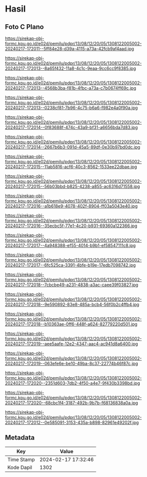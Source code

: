 # Hasil

## Foto C Plano

https://sirekap-obj-formc.kpu.go.id/e02d/pemilu/pdpr/13/08/12/20/05/1308122005002-20240217-172011--5ff84e28-d39a-4115-a73a-42fcb9af4aad.jpg

https://sirekap-obj-formc.kpu.go.id/e02d/pemilu/pdpr/13/08/12/20/05/1308122005002-20240217-172013--8a65f432-11a8-4c1c-9eaa-9cc6cc9f8385.jpg

https://sirekap-obj-formc.kpu.go.id/e02d/pemilu/pdpr/13/08/12/20/05/1308122005002-20240217-172013--4568b3ba-f81b-4fbc-a73a-c7b0674ff69c.jpg

https://sirekap-obj-formc.kpu.go.id/e02d/pemilu/pdpr/13/08/12/20/05/1308122005002-20240217-172013--0238cf81-7b96-4c75-b6a6-f982e4a0f90a.jpg

https://sirekap-obj-formc.kpu.go.id/e02d/pemilu/pdpr/13/08/12/20/05/1308122005002-20240217-172014--0f83688f-474c-43a9-bf31-a6656bda7d83.jpg

https://sirekap-obj-formc.kpu.go.id/e02d/pemilu/pdpr/13/08/12/20/05/1308122005002-20240217-172014--2667b6b3-091d-45a5-89df-0e30b97bd0dc.jpg

https://sirekap-obj-formc.kpu.go.id/e02d/pemilu/pdpr/13/08/12/20/05/1308122005002-20240217-172015--11ab5816-acf6-40c3-8562-1533ee22dbae.jpg

https://sirekap-obj-formc.kpu.go.id/e02d/pemilu/pdpr/13/08/12/20/05/1308122005002-20240217-172015--56b03bbd-b825-4238-a855-ac6316d71558.jpg

https://sirekap-obj-formc.kpu.go.id/e02d/pemilu/pdpr/13/08/12/20/05/1308122005002-20240217-172016--a1b618e9-4078-402f-8904-ff03a5043e40.jpg

https://sirekap-obj-formc.kpu.go.id/e02d/pemilu/pdpr/13/08/12/20/05/1308122005002-20240217-172016--35ecbc5f-77e1-4c20-b931-69360a122366.jpg

https://sirekap-obj-formc.kpu.go.id/e02d/pemilu/pdpr/13/08/12/20/05/1308122005002-20240217-172017--4a948388-ef55-4014-b9b1-ef58547111c8.jpg

https://sirekap-obj-formc.kpu.go.id/e02d/pemilu/pdpr/13/08/12/20/05/1308122005002-20240217-172017--6fc525ca-3391-4bfe-b19e-17edb7098742.jpg

https://sirekap-obj-formc.kpu.go.id/e02d/pemilu/pdpr/13/08/12/20/05/1308122005002-20240217-172018--7cbcbe49-a231-4838-a3ac-caee39f03827.jpg

https://sirekap-obj-formc.kpu.go.id/e02d/pemilu/pdpr/13/08/12/20/05/1308122005002-20240217-172018--9e590892-83e8-485a-bcb4-56f0b2c4ffb4.jpg

https://sirekap-obj-formc.kpu.go.id/e02d/pemilu/pdpr/13/08/12/20/05/1308122005002-20240217-172018--b10363ae-0ff6-448f-a624-82779220d501.jpg

https://sirekap-obj-formc.kpu.go.id/e02d/pemilu/pdpr/13/08/12/20/05/1308122005002-20240217-172019--aee5aafe-12e2-4347-aac4-ac941d8a6400.jpg

https://sirekap-obj-formc.kpu.go.id/e02d/pemilu/pdpr/13/08/12/20/05/1308122005002-20240217-172019--063efe6e-be10-49ba-8c37-22774b46f87c.jpg

https://sirekap-obj-formc.kpu.go.id/e02d/pemilu/pdpr/13/08/12/20/05/1308122005002-20240217-172020--2351d603-7db2-4f50-a4e7-9f430b3398bd.jpg

https://sirekap-obj-formc.kpu.go.id/e02d/pemilu/pdpr/13/08/12/20/05/1308122005002-20240217-172020--68cbc1f4-3187-492b-9b7b-f68136838a0a.jpg

https://sirekap-obj-formc.kpu.go.id/e02d/pemilu/pdpr/13/08/12/20/05/1308122005002-20240217-172012--0e585091-3153-435a-b898-82961e49202f.jpg


## Metadata

| Key        | Value               |
| ---------- | ------------------- |
| Time Stamp | 2024-02-17 17:32:46 |
| Kode Dapil | 1302                |



